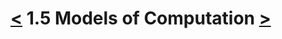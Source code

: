 [**<**](./lect1.md) 1.5 Models of Computation [**>**](./lect2.md)
================================================================





